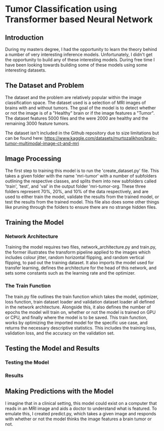 # Tumor Classification using Transformer based Neural Network

## Introduction

During my masters degree, I had the opportunity to learn the theory behind a number of very interesting inference models. Unfortunately, I didn't get the opportunity to build any of these interesting models. During free time I have been looking towards building some of these models using some interesting datasets.

## The Dataset and Problem

The dataset and the problem are relatively popular within the image classification space. The dataset used is a selection of MRI images of brains with and without tumors. The goal of the model is to detect whether or not the image is of a "Healthy" brain or if the image features a "Tumor". The dataset features 5000 files and the were 2000 are healthy and the remaining 3000 feature tumors.

The dataset isn't included in the Github repository due to size limitations but can be found here: https://www.kaggle.com/datasets/murtozalikhon/brain-tumor-multimodal-image-ct-and-mri

## Image Processing

The first step to training this model is to run the 'create_dataset.py' file. This takes a given folder with the name 'mri-tumor' with a number of subfolders outlining the respective classes, and splits them into new subfolders called 'train', 'test', and 'val' in the output folder 'mri-tumor-org. These three folders represent 70%, 20%, and 10% of the data respectively, and are used to either train the model, validate the results from the trained model, or test the results from the trained model. This file also does some other things like pruning through the folders to ensure there are no strange hidden files.

## Training the Model

### Network Architecture

Training the model requires two files, network_architecture.py and train.py, the former illustrates the transform pipeline applied to the images which includes colour jitter, random horizontal flipping, and random vertical flipping, to pad out the training dataset. It also imports the model used for transfer learning, defines the architecture for the head of this network, and sets some constants such as the learning rate and the optimizer. 

### The Train Function

The train.py file outlines the train function which takes the model, optimizer, loss function, train dataset loader and validation dataset loader all defined in the network architecture. Alongside this, it also defines the number of epochs the model will train on, whether or not the model is trained on GPU or CPU, and finally where the model is to be saved. This train function, works by optimizing the imported model for the specific use case, and returns the necessary descriptive statistics. This includes the training loss, validation loss, and the accuracy on the validation set. 

## Testing the Model and Results

### Testing the Model

### Results

## Making Predictions with the Model

I imagine that in a clinical setting, this model could exist on a computer that reads in an MRI image and aids a doctor to understand what is featured. To emulate this, I created predict.py, which takes a given image and responds with whether or not the model thinks the image features a brain tumor or not.